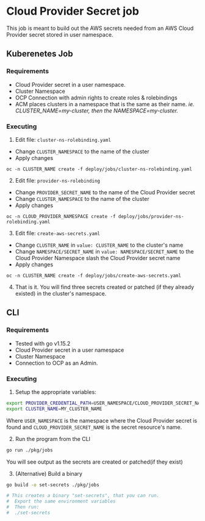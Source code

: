 # Cloud Provider Secret job
This job is meant to build out the AWS secrets needed from an AWS Cloud Provider secret stored in user namespace.

## Kuberenetes Job
### Requirements
- Cloud Provider secret in a user namespace.
- Cluster Namespace
- OCP Connection with admin rights to create roles & rolebindings
- ACM places clusters in a namespace that is the same as their name. _ie. CLUSTER_NAME=my-cluster, then the NAMESPACE=my-cluster._

### Executing
1. Edit file: `cluster-ns-rolebinding.yaml`
  - Change `CLUSTER_NAMESPACE` to the name of the cluster
  - Apply changes
  ```
  oc -n CLUSTER_NAME create -f deploy/jobs/cluster-ns-rolebinding.yaml
  ```

2. Edit file: `provider-ns-rolebinding`
  - Change `PROVIDER_SECRET_NAME` to the name of the Cloud Provider secret
  - Change `CLUSTER_NAMESPACE` to the name of the cluster
  - Apply changes
  ```
  oc -n CLOUD_PROVIDER_NAMESPACE create -f deploy/jobs/provider-ns-rolebinding.yaml
  ```

3. Edit file: `create-aws-secrets.yaml`
  - Change `CLUSTER_NAME` in `value: CLUSTER_NAME` to the cluster's name
  - Change `NAMESPACE/SECRET_NAME` in `value: NAMESPACE/SECRET_NAME` to the Cloud Provider Namespace slash the Cloud Provider secret name
  - Apply changes
  ```
  oc -n CLUSTER_NAME create -f deploy/jobs/create-aws-secrets.yaml
  ```

4. That is it. You will find three secrets created or patched (if they already existed) in the cluster's namespace.

## CLI
### Requirements
- Tested with go v1.15.2
- Cloud Provider secret in a user namespace
- Cluster Namespace
- Connection to OCP as an Admin.

### Executing
1. Setup the appropriate variables:
```bash
export PROVIDER_CREDENTIAL_PATH=USER_NAMESPACE/CLOUD_PROVIDER_SECRET_NAME
export CLUSTER_NAME=MY_CLUSTER_NAME
```
Where `USER_NAMESPACE` is the namespace where the Cloud Provider secret is found and `CLOUD_PROVIDER_SECRET_NAME` is the secret resource's name.

2. Run the program from the CLI
```bash
go run ./pkg/jobs
```
You will see output as the secrets are created or patched(if they exist)

3. (Alternative) Build a binary
```bash
go build -o set-secrets ./pkg/jobs

# This creates a binary "set-secrets", that you can run.
#  Export the same environment variables
#  Then run:
#  ./set-secrets
```

